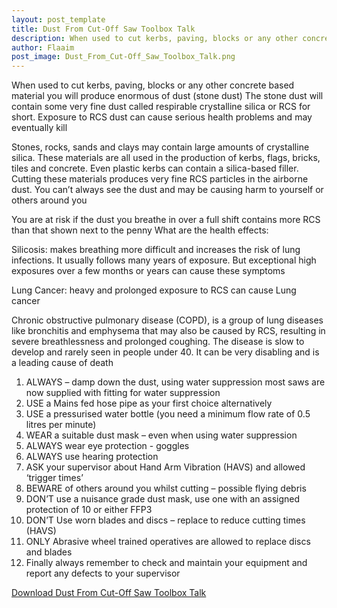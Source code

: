 ```yaml
---
layout: post_template
title: Dust From Cut-Off Saw Toolbox Talk 
description: When used to cut kerbs, paving, blocks or any other concrete based material you will produce enormous of dust (stone dust) The stone dust will contain some very fine dust called respirable crystalline silica or RCS for short.
author: Flaaim
post_image: Dust_From_Cut-Off_Saw_Toolbox_Talk.png
---
```


When used to cut kerbs, paving, blocks or any other concrete based material you will produce enormous of dust (stone dust) The stone dust will contain some very fine dust called respirable crystalline silica or RCS for short. Exposure to RCS dust can cause serious health problems and may eventually kill

Stones, rocks, sands and clays may contain large amounts of crystalline silica. These materials are all used in the production of kerbs, flags, bricks, tiles and concrete. Even plastic kerbs can contain a silica-based filler. Cutting these materials produces very fine RCS particles in the airborne dust. You can’t always see the dust and may be causing harm to yourself or others around you

You are at risk if the dust you breathe in over a full shift contains more RCS than that shown next to the penny
What are the health effects:

Silicosis: makes breathing more difficult and increases the risk of lung infections. It usually follows many years of exposure. But exceptional high exposures over a few months or years can cause these symptoms

Lung Cancer: heavy and prolonged exposure to RCS can cause Lung cancer

Chronic obstructive pulmonary disease (COPD), is a group of lung diseases like bronchitis and emphysema that may also be caused by RCS, resulting in severe breathlessness and prolonged coughing. The disease is slow to develop and rarely seen in people under 40. It can be very disabling and is a leading cause of death

1. ALWAYS – damp down the dust, using water suppression most saws are now supplied with fitting for water suppression
2. USE a Mains fed hose pipe as your first choice alternatively
3. USE a pressurised water bottle (you need a minimum flow rate of 0.5 litres per minute)
 4. WEAR a suitable dust mask – even when using water suppression
5. ALWAYS wear eye protection - goggles
6. ALWAYS use hearing protection
7. ASK your supervisor about Hand Arm Vibration (HAVS) and allowed ‘trigger times’
8. BEWARE of others around you whilst cutting – possible flying debris
9. DON’T use a nuisance grade dust mask, use one with an assigned protection of 10 or either FFP3
 10. DON’T Use worn blades and discs – replace to reduce cutting times (HAVS)
 11. ONLY Abrasive wheel trained operatives are allowed to replace discs and blades
12. Finally always remember to check and maintain your equipment and report any defects to your supervisor

[Download Dust From Cut-Off Saw Toolbox Talk](https://safetyworkblog.com/assets/template/Dust_From_Cut-Off_Saw_Toolbox_Talk.docx)

